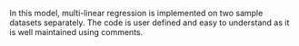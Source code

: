 In this model, multi-linear regression is implemented on two sample datasets separately.
The code is user defined and easy to understand as it is well maintained using comments. 
